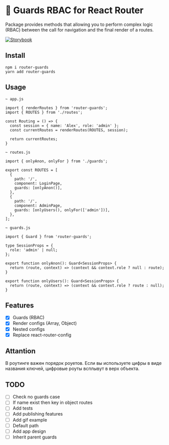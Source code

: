 # 🚥 Guards RBAC for React Router

Package provides methods that allowing you to perform complex logic (RBAC) between the call for navigation and the final render of a routes.

[![Storybook](https://cdn.jsdelivr.net/gh/storybookjs/brand@master/badge/badge-storybook.svg)](https://toastyboost.github.io/router-guards/)

## Install

`npm i router-guards`  
`yarn add router-guards`

## Usage

```
~ app.js

import { renderRoutes } from 'router-guards';
import { ROUTES } from './routes';

const Routing = () => {
  const session = { name: 'Alex', role: 'admin' };
  const currentRoutes = renderRoutes(ROUTES, session);

  return currentRoutes;
}

```
 
```
~ routes.js

import { onlyAnon, onlyFor } from './guards';

export const ROUTES = [
  {
    path: '/',
    component: LoginPage,
    guards: [onlyAnon()],
  },
  {
    path: '/',
    component: AdminPage,
    guards: [onlyUsers(), onlyFor(['admin'])],
  },
];
```

```
~ guards.js

import { Guard } from 'router-guards';

type SessionProps = {
  role: 'admin' | null;
};

export function onlyAnon(): Guard<SessionProps> {
  return (route, context) => (context && context.role ? null : route);
}

export function onlyUsers(): Guard<SessionProps> {
  return (route, context) => (context && context.role ? route : null);
}
```

## Features

- [x] Guards (RBAC)
- [x] Render configs (Array, Object)
- [x] Nested configs
- [x] Replace react-router-config

## Attantion

В роутинге важен порядок роуетов. Если вы используете цифры в виде названия ключей, цифровые роуты всплывут в верх объекта.

## TODO

- [ ] Check no guards case
- [ ] If name exist then key in object routes
- [ ] Add tests
- [ ] Add publishing features
- [ ] Add gif example
- [ ] Default path
- [ ] Add app design
- [ ] Inherit parent guards
